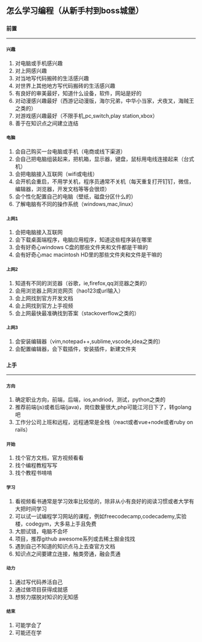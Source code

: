 ## 怎么学习编程（从新手村到boss城堡）

### `前置`
***
#### `兴趣`
1. 对电脑或手机感兴趣
2. 对上网感兴趣
3. 对当地写代码搬砖的生活感兴趣
4. 对世界上其他地方写代码搬砖的生活感兴趣
5. 有良好的审美最好，知道什么设备，软件，网站是好的
6. 对动漫感兴趣最好（西游记动漫版，海尔兄弟，中华小当家，犬夜叉，海贼王之类的）
7. 对游戏感兴趣最好（不限手机,pc,switch,play station,xbox）
8. 善于在知识点之间建立连结

#### `电脑`
1. 会自己购买一台电脑或手机（电商或线下渠道）
2. 会自己把电脑组装起来，把机箱，显示器，键盘，鼠标用电线连接起来（台式机）
3. 会把电脑接入互联网（wifi或电线）
4. 会开机会重启，不用学关机，程序员通常不关机（每天重复打开钉钉，微信，编辑器，浏览器，开发文档等等会很烦）
5. 会个性化配置自己的电脑（壁纸，磁盘分区什么的）
6. 了解电脑有不同的操作系统（windows,mac,linux）

#### `上网1`
1. 会把电脑接入互联网
2. 会下载桌面端程序，电脑应用程序，知道这些程序装在哪里
3. 会有好奇心windows C盘的那些文件夹和文件都是干嘛的
4. 会有好奇心mac macintosh HD里的那些文件夹和文件是干嘛的

#### `上网2`
1. 知道有不同的浏览器（谷歌，ie,firefox,qq浏览器之类的）
2. 会用浏览器上网浏览网页（hao123或url输入）
3. 会上网找到官方开发文档
4. 会上网找到官方上手视频
5. 会上网最快最准确找到答案（stackoverflow之类的）

#### `上网3`
1. 会安装编辑器（vim,notepad++,sublime,vscode,idea之类的）
2. 会配置编辑器，会下载插件，安装插件，新建文件夹

### `上手`
***
#### `方向`
1. 确定职业方向，前端，后端，ios,andriod，测试，python之类的
2. 推荐前端(js)或者后端(java)，岗位数量很大,php可能江河日下了，转golang吧
3. 工作分公司上班和远程，远程通常是全栈（react或者vue+node或者ruby on rails）

#### `开始`
1. 找个官方文档，官方视频看看
2. 找个编程教程写写
3. 找个教程书啃啃

#### `学习`
1. 看视频看书通常是学习效率比较低的，除非从小有良好的阅读习惯或者大学有大把时间学习
2. 可以试一试编程学习网站的课程，例如freecodecamp,codecademy,实验楼，codegym，大多易上手且免费
3. 大胆试错，电脑不会坏
4. 项目，推荐github awesome系列或去稀土掘金找找
5. 遇到自己不知道的知识点马上去查官方文档
6. 知识点之间要建立连接，触类旁通，融会贯通

#### `动力`
1. 通过写代码养活自己
2. 通过做项目获得成就感
3. 想努力摆脱对知识的无知感

#### `结束`
1. 可能学会了
2. 可能还在学